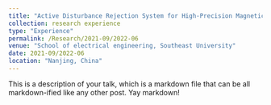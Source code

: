 ```yaml
---
title: "Active Disturbance Rejection System for High-Precision Magnetic Suspension Platform"
collection: research experience
type: "Experience"
permalink: /Research/2021-09/2022-06
venue: "School of electrical engineering, Southeast University"
date: 2021-09/2022-06
location: "Nanjing, China"
---
```


This is a description of your talk, which is a markdown file that can be all markdown-ified like any other post. Yay markdown!
